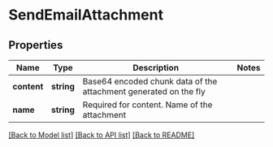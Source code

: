 # SendEmailAttachment

## Properties
Name | Type | Description | Notes
------------ | ------------- | ------------- | -------------
**content** | **string** | Base64 encoded chunk data of the attachment generated on the fly | 
**name** | **string** | Required for content. Name of the attachment | 

[[Back to Model list]](../../README.md#documentation-for-models) [[Back to API list]](../../README.md#documentation-for-api-endpoints) [[Back to README]](../../README.md)


